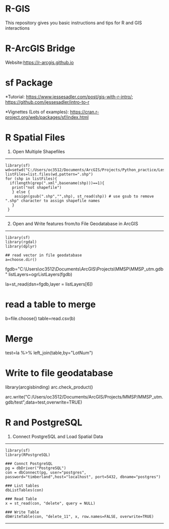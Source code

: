 # R-GIS

This repository gives you basic instructions and tips for R and GIS interactions

# R-ArcGIS Bridge
Website:https://r-arcgis.github.io

# sf Package
*Tutorial: https://www.jessesadler.com/post/gis-with-r-intro/; https://github.com/jessesadler/intro-to-r

*Vignettes (Lots of examples): https://cran.r-project.org/web/packages/sf/index.html

# R Spatial Files
1. Open Multiple Shapefiles
------------------
    library(sf)
    wd=setwd("C:/Users/oc3512/Documents/ArcGIS/Projects/Python_practice/Lesson1")
    listFiles=list.files(wd,pattern=".shp")
    for (shp in listFiles){
      if(length(grep(".xml",basename(shp)))==1){
       print("not shapefile")
       } else {
        assign(gsub(".shp","",shp), st_read(shp)) # use gsub to remove ".shp" character to assign shapefile names
       }
     }
------------------

2. Open and Write features from/to File Geodatabase in ArcGIS
------------------
    library(sf)
    library(rgdal)
    library(dplyr)
    
    ## read vector in file geodatabase
    a=choose.dir()
fgdb="C:\\Users\\oc3512\\Documents\\ArcGIS\\Projects\\MMSP\\MMSP_utm.gdb"
listLayers=ogrListLayers(fgdb)

la=st_read(dsn=fgdb,layer = listLayers[6])

# read a table to merge
b=file.choose()
table=read.csv(b)

# Merge
test=la %>% left_join(table,by="LotNum")

# Write to file geodatabase
library(arcgisbinding)
arc.check_product()

arc.write("C:/Users/oc3512/Documents/ArcGIS/Projects/MMSP/MMSP_utm.gdb/test",data=test,overwrite=TRUE)


# R and PostgreSQL
1. Connect PostgreSQL and Load Spatial Data
------------------
    library(sf)
    library(RPostgreSQL)
       
    ### Connct PostgreSQL
    pg = dbDriver("PostgreSQL")
    con = dbConnect(pg, user="postgres", password="timberland",host="localhost", port=5432, dbname="postgres")
    
    ### List tables
    dbListTables(con)
    
    ### Read Table
    x = st_read(con, "delete", query = NULL)
    
    ### Write Table
    dbWriteTable(con, "delete_11", x, row.names=FALSE, overwrite=TRUE)
------------------
